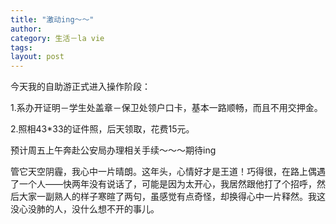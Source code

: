 ```yaml
---
title: "激动ing～～"
author:
category: 生活－la vie
tags: 
layout: post
---
```

今天我的自助游正式进入操作阶段：

1.系办开证明－学生处盖章－保卫处领户口卡，基本一路顺畅，而且不用交押金。

2.照相43*33的证件照，后天领取，花费15元。

预计周五上午奔赴公安局办理相关手续～～～期待ing

管它天空阴霾，我心中一片晴朗。这年头，心情好才是王道！巧得很，在路上偶遇了一个人——快两年没有说话了，可能是因为太开心，我居然跟他打了个招呼，然后大家一副熟人的样子寒暄了两句，虽感觉有点奇怪，却换得心中一片释然。我这没心没肺的人，没什么想不开的事儿。

